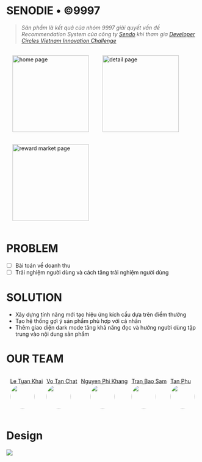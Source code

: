 # SENODIE • ©9997

> *Sản phẩm là kết quả của nhóm 9997 giải quyết vấn đề Recommendation System của công ty [Sendo](https://www.sendo.vn/)  khi tham gia [Developer Circles Vietnam Innovation Challenge](https://www.facebook.com/groups/hoidevcvietnam/)*


<img style="width:200px;margin:16px" alt="home page" src="https://i.imgur.com/KdZfWlB.gif"></img>
<img style="width:200px;margin:16px" alt="detail page" src="https://i.imgur.com/9D97Txs.gif"></img>
<img style="width:200px;margin:16px" alt="reward market page" src="https://i.imgur.com/eN33JYy.gif"></img>

# PROBLEM

- [ ]  Bài toán về doanh thu
- [ ]  Trải nghiệm người dùng và cách tăng trải nghiệm người dùng

# SOLUTION

- Xây dựng tính năng mới tạo hiệu ứng kích cầu dựa trên điểm thưởng
- Tạo hệ thống gợi ý sản phẩm phù hợp với cá nhân
- Thêm giao diện dark mode tăng khả năng đọc và hướng người dùng tập trung vào nội dung sản phẩm

# OUR TEAM

<div style="display: flex; justify-content: space-evenly">

[Le Tuan Khai](https://www.facebook.com/leek.leekhai18)  
<a href="https://www.facebook.com/leek.leekhai18"><img src="https://scontent.fsgn5-6.fna.fbcdn.net/v/t1.0-9/69262389_2535393956690240_532112543502565376_n.jpg?_nc_cat=106&_nc_ohc=So6Ehs0QEoAAQnQEVyId9Vr0oeNYPIgJNj10jaafFpDyqZI46aCowePig&_nc_ht=scontent.fsgn5-6.fna&oh=6a053234a21e0a8cb2e41942dcfb031b&oe=5E75192E" style="width:64px;border-radius:50%">
</img>
</a>

[Vo Tan Chat](https://www.facebook.com/tanchatvo)  
<a href="https://www.facebook.com/tanchatvo"><img src="https://scontent.fsgn5-1.fna.fbcdn.net/v/t1.0-9/78211413_824517798000130_3991762043924381696_o.jpg?_nc_cat=101&_nc_ohc=sIjl6E5iqT4AQl2xyAh0-4zR177WC6Vk6_k9Go-T5GBw2h1Oj4HqXGFJw&_nc_ht=scontent.fsgn5-1.fna&oh=79d9e8070e8c8dfd97caee613801c6a7&oe=5E6EF8C0" style="width:64px;border-radius:50%">
</img>
</a>

[Nguyen Phi Khang](https://www.facebook.com/khangse616)  
<a href="https://www.facebook.com/khangse616"><img src="https://scontent.fsgn5-2.fna.fbcdn.net/v/t1.0-9/55702125_841692129508538_5969357135249670144_o.jpg?_nc_cat=105&_nc_ohc=C8ecEpjf6W0AQlD0IT_HA1VJGb_yHzcR4c71yVK46pNrgmZ8HWSHIbIfA&_nc_ht=scontent.fsgn5-2.fna&oh=4c6438b9c089ffe450a28240ea2a1bea&oe=5E87612D" style="width:64px;border-radius:50%;margin-left:24px">
</img>
</a>

[Tran Bao Sam](https://www.facebook.com/baosam.tran)  
<a href="https://www.facebook.com/baosam.tran"><img src="https://scontent.fsgn5-4.fna.fbcdn.net/v/t1.0-9/60356804_2269834376471449_7813189004899123200_o.jpg?_nc_cat=104&_nc_ohc=e2_BwYonAooAQmZB4j7cj1JGzvj4SENswXrMyE99EWYrQpEF44Dgi3Z1w&_nc_ht=scontent.fsgn5-4.fna&oh=6ac809462db0d5847cc306259abf66d2&oe=5E6CCE9B" style="width:64px;border-radius:50%">
</img>
</a>

[Tan Phu](https://www.facebook.com/phunguyen97)  
<a href="https://www.facebook.com/phunguyen97"><img src="https://scontent.fsgn5-4.fna.fbcdn.net/v/t1.0-1/c2.0.853.853a/76178148_1511114432370111_516286091527979008_n.jpg?_nc_cat=104&_nc_ohc=p61ch9suFsMAQmTaHA8H6I6f3LaQ1C9T1GbLXY_r9Xe5FDFWxQDiMhhTg&_nc_ht=scontent.fsgn5-4.fna&oh=32119f591c8d214387fc5d96410e3c27&oe=5E689D17" style="width:64px;border-radius:50%">
</img>
</a>

</div>

# Design
![](https://i.imgur.com/KRlb1Z8.png?raw=true)
